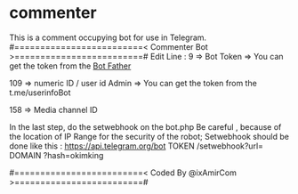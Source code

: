 # commenter
This is a comment occupying bot for use in Telegram.
#=========================< Commenter Bot >=========================#
Edit Line :
9 => Bot Token => You can get the token from the [Bot Father](https://t.me/botfather)

109 =>  numeric ID / user id Admin => You can get the token from the t.me/userinfoBot

158 =>  Media channel ID 

In the last step, do the setwebhook on the bot.php
Be careful , because of the location of IP Range for the security of the robot; Setwebhook should be done like this :
https://api.telegram.org/bot TOKEN /setwebhook?url= DOMAIN ?hash=okimking

#=========================< Coded By @ixAmirCom >=========================#

